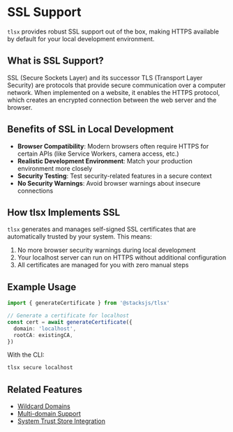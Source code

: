 # SSL Support

`tlsx` provides robust SSL support out of the box, making HTTPS available by default for your local development environment.

## What is SSL Support?

SSL (Secure Sockets Layer) and its successor TLS (Transport Layer Security) are protocols that provide secure communication over a computer network. When implemented on a website, it enables the HTTPS protocol, which creates an encrypted connection between the web server and the browser.

## Benefits of SSL in Local Development

- **Browser Compatibility**: Modern browsers often require HTTPS for certain APIs (like Service Workers, camera access, etc.)
- **Realistic Development Environment**: Match your production environment more closely
- **Security Testing**: Test security-related features in a secure context
- **No Security Warnings**: Avoid browser warnings about insecure connections

## How tlsx Implements SSL

`tlsx` generates and manages self-signed SSL certificates that are automatically trusted by your system. This means:

1. No more browser security warnings during local development
2. Your localhost server can run on HTTPS without additional configuration
3. All certificates are managed for you with zero manual steps

## Example Usage

```ts
import { generateCertificate } from '@stacksjs/tlsx'

// Generate a certificate for localhost
const cert = await generateCertificate({
  domain: 'localhost',
  rootCA: existingCA,
})
```

With the CLI:

```bash
tlsx secure localhost
```

## Related Features

- [Wildcard Domains](/features/wildcard-domains)
- [Multi-domain Support](/features/multi-domain)
- [System Trust Store Integration](/features/system-trust-store)
